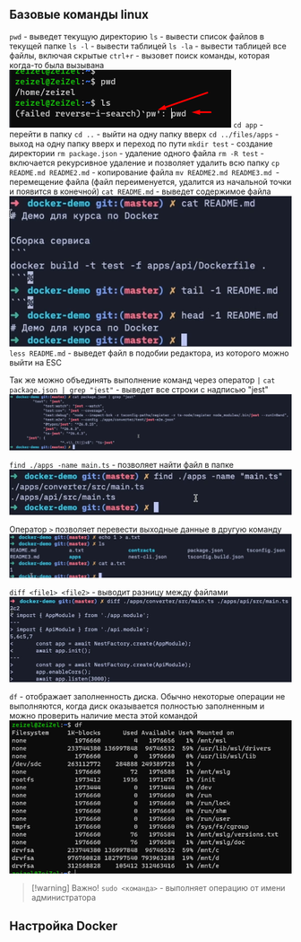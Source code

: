 
## Базовые команды linux

`pwd` - выведет текущую директорию 
`ls` - вывести список файлов в текущей папке
`ls -l` - вывести таблицей
`ls -la` - вывести таблицей все файлы, включая скрытые
`ctrl+r` - вызовет поиск команды, которая когда-то была вызывана
![](_png/Pasted%20image%2020230612174502.png)
`cd app` - перейти в папку
`cd ..` - выйти на одну папку вверх
`cd ../files/apps` - выход на одну папку вверх и переход по пути
`mkdir test` - создание директории 
`rm package.json` - удаление одного файла
`rm -R test` - включается рекурсивное удаление и позволяет удалить всю папку
`cp README.md README2.md` - копирование файла
`mv README2.md README3.md `- перемещение файла (файл переименуется,  удалится из начальной точки и появится в конечной)
`cat README.md` - выведет содержимое файла
![](_png/Pasted%20image%2020230612175723.png)
`less README.md` - выведет файл в подобии редактора, из которого можно выйти на ESC 

Так же можно объединять выполнение команд через оператор `|`
`cat package.json | grep "jest"` - выведет все строки с надписью "jest"
![](_png/Pasted%20image%2020230612180559.png)

`find ./apps -name main.ts` - позволяет найти файл в папке
![](_png/Pasted%20image%2020230612182130.png)

Оператор `>` позволяет перевести выходные данные в другую команду
![](_png/Pasted%20image%2020230612182302.png)

`diff <file1> <file2>` - выводит разницу между файлами
![](_png/Pasted%20image%2020230612182347.png)

`df` - отображает заполненность диска. Обычно некоторые операции не выполняются, когда диск оказывается полностью заполненным и можно проверить наличие места этой командой
![](_png/Pasted%20image%2020230612183038.png)

>[!warning] Важно! 
> `sudo <команда>` - выполняет операцию от имени администратора

## Настройка Docker










